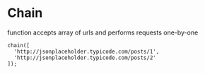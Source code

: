 # Chain

function accepts array of urls and performs requests one-by-one

```
chain([
  'http://jsonplaceholder.typicode.com/posts/1', 
  'http://jsonplaceholder.typicode.com/posts/2'
]);
```
